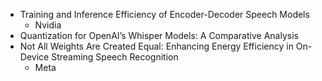 - Training and Inference Efficiency of Encoder-Decoder Speech Models
  - Nvidia
- Quantization for OpenAI’s Whisper Models: A Comparative Analysis
- Not All Weights Are Created Equal: Enhancing Energy Efficiency in On-Device Streaming Speech Recognition
  - Meta
